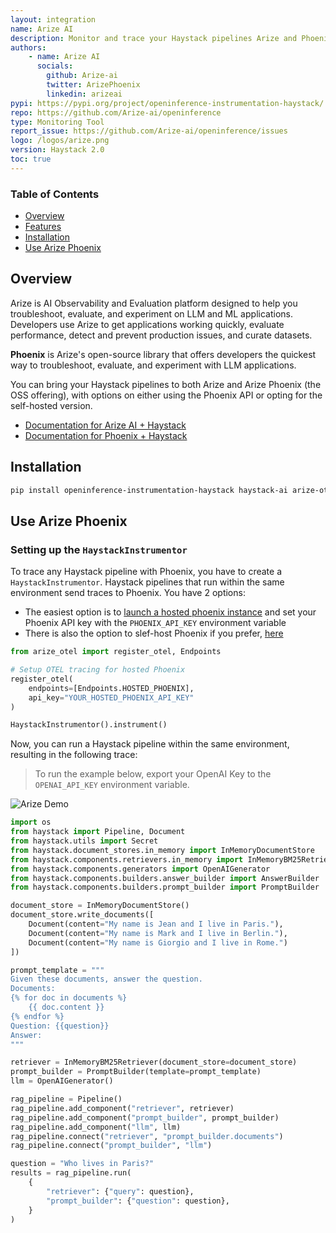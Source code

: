 ```yaml
---
layout: integration
name: Arize AI
description: Monitor and trace your Haystack pipelines Arize and Phoenix
authors:
    - name: Arize AI
      socials:
        github: Arize-ai
        twitter: ArizePhoenix
        linkedin: arizeai
pypi: https://pypi.org/project/openinference-instrumentation-haystack/
repo: https://github.com/Arize-ai/openinference
type: Monitoring Tool
report_issue: https://github.com/Arize-ai/openinference/issues
logo: /logos/arize.png
version: Haystack 2.0
toc: true
---
```

### **Table of Contents**
- [Overview](#overview)
- [Features](#features)
- [Installation](#installation)
- [Use Arize Phoenix](#usage)

## Overview

Arize is AI Observability and Evaluation platform designed to help you troubleshoot, evaluate, and experiment on LLM and ML applications. Developers use Arize to get applications working quickly, evaluate performance, detect and prevent production issues, and curate datasets.

**Phoenix** is Arize's open-source library that offers developers the quickest way to troubleshoot, evaluate, and experiment with LLM applications.

You can bring your Haystack pipelines to both Arize and Arize Phoenix (the OSS offering), with options on either using the Phoenix API or opting for the self-hosted version.

- [Documentation for Arize AI + Haystack](https://docs.arize.com/arize/large-language-models/tracing/auto-instrumentation/haystack)
- [Documentation for Phoenix + Haystack](https://docs.arize.com/phoenix/tracing/integrations-tracing/haystack)

## Installation

```bash
pip install openinference-instrumentation-haystack haystack-ai arize-otel opentelemetry-sdk opentelemetry-exporter-otlp
```

## Use Arize Phoenix
### Setting up the `HaystackInstrumentor`

To trace any Haystack pipeline with Phoenix, you have to create a `HaystackInstrumentor`. Haystack pipelines that run within the same environment send traces to Phoenix.
You have 2 options:
- The easiest option is to [launch a hosted phoenix instance](https://phoenix.arize.com/) and set your Phoenix API key with the `PHOENIX_API_KEY` environment variable
- There is also the option to slef-host Phoenix if you prefer, [here](https://docs.arize.com/phoenix/deployment/deploying-phoenix)

```python
from arize_otel import register_otel, Endpoints

# Setup OTEL tracing for hosted Phoenix
register_otel(
    endpoints=[Endpoints.HOSTED_PHOENIX],
    api_key="YOUR_HOSTED_PHOENIX_API_KEY"
)

HaystackInstrumentor().instrument()
```

Now, you can run a Haystack pipeline within the same environment, resulting in the following trace:
> To run the example below, export your OpenAI Key to the `OPENAI_API_KEY` environment variable.

![Arize Demo](https://raw.githubusercontent.com/deepset-ai/haystack-integrations/main/images/arize-demo.gif)
```python 
import os
from haystack import Pipeline, Document
from haystack.utils import Secret
from haystack.document_stores.in_memory import InMemoryDocumentStore
from haystack.components.retrievers.in_memory import InMemoryBM25Retriever
from haystack.components.generators import OpenAIGenerator
from haystack.components.builders.answer_builder import AnswerBuilder
from haystack.components.builders.prompt_builder import PromptBuilder

document_store = InMemoryDocumentStore()
document_store.write_documents([
    Document(content="My name is Jean and I live in Paris."), 
    Document(content="My name is Mark and I live in Berlin."), 
    Document(content="My name is Giorgio and I live in Rome.")
])

prompt_template = """
Given these documents, answer the question.
Documents:
{% for doc in documents %}
    {{ doc.content }}
{% endfor %}
Question: {{question}}
Answer:
"""

retriever = InMemoryBM25Retriever(document_store=document_store)
prompt_builder = PromptBuilder(template=prompt_template)
llm = OpenAIGenerator()

rag_pipeline = Pipeline()
rag_pipeline.add_component("retriever", retriever)
rag_pipeline.add_component("prompt_builder", prompt_builder)
rag_pipeline.add_component("llm", llm)
rag_pipeline.connect("retriever", "prompt_builder.documents")
rag_pipeline.connect("prompt_builder", "llm")

question = "Who lives in Paris?"
results = rag_pipeline.run(
    {
        "retriever": {"query": question},
        "prompt_builder": {"question": question},
    }
)

```
